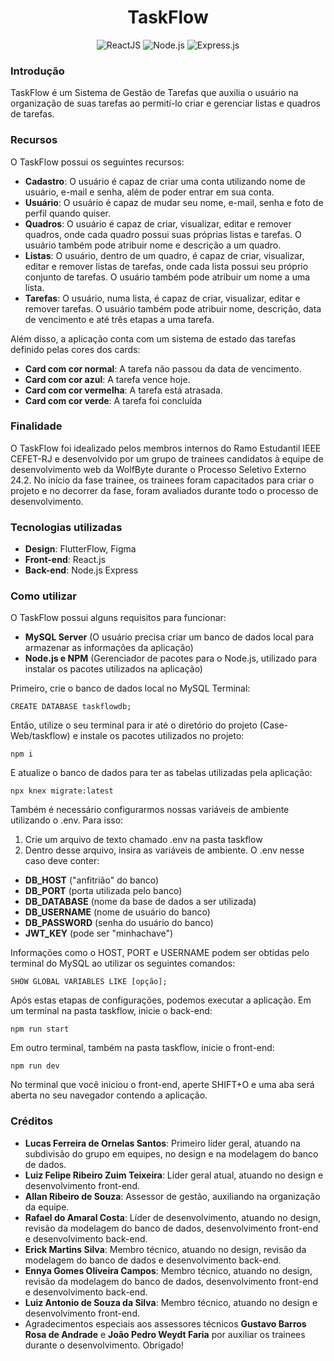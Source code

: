 <h1 align="center">TaskFlow</h1>
<p align="center">
  <img alt="ReactJS" src="https://img.shields.io/badge/React-61DAFB.svg?style=for-the-badge&logo=React&logoColor=black">
  <img alt="Node.js" src="https://img.shields.io/badge/Node.js-5FA04E.svg?style=for-the-badge&logo=nodedotjs&logoColor=white">
  <img alt="Express.js" src="https://img.shields.io/badge/Express-000000.svg?style=for-the-badge&logo=Express&logoColor=white">
</p>

### Introdução

TaskFlow é um Sistema de Gestão de Tarefas que auxilia o usuário na organização de suas tarefas ao permití-lo criar e gerenciar listas e quadros de tarefas.

### Recursos

O TaskFlow possui os seguintes recursos:

- **Cadastro**: O usuário é capaz de criar uma conta utilizando nome de usuário, e-mail e senha, além de poder entrar em sua conta.
- **Usuário**: O usuário é capaz de mudar seu nome, e-mail, senha e foto de perfil quando quiser.
- **Quadros**: O usuário é capaz de criar, visualizar, editar e remover quadros, onde cada quadro possui suas próprias listas e tarefas. O usuário também pode atribuir nome e descrição a um quadro.
- **Listas**: O usuário, dentro de um quadro, é capaz de criar, visualizar, editar e remover listas de tarefas, onde cada lista possui seu próprio conjunto de tarefas. O usuário também pode atribuir um nome a uma lista.
- **Tarefas**: O usuário, numa lista, é capaz de criar, visualizar, editar e remover tarefas. O usuário também pode atribuir nome, descrição, data de vencimento e até três etapas a uma tarefa.

Além disso, a aplicação conta com um sistema de estado das tarefas definido pelas cores dos cards:
- **Card com cor normal**: A tarefa não passou da data de vencimento.
- **Card com cor azul**: A tarefa vence hoje.
- **Card com cor vermelha**: A tarefa está atrasada.
- **Card com cor verde**: A tarefa foi concluída

### Finalidade

O TaskFlow foi idealizado pelos membros internos do Ramo Estudantil IEEE CEFET-RJ e desenvolvido por um grupo de trainees candidatos à equipe de desenvolvimento web da WolfByte durante o Processo Seletivo Externo 24.2. No início da fase trainee, os trainees foram capacitados para criar o projeto e no decorrer da fase, foram avaliados durante todo o processo de desenvolvimento.

### Tecnologias utilizadas
- **Design**: FlutterFlow, Figma
- **Front-end**: React.js
- **Back-end**: Node.js Express

### Como utilizar

O TaskFlow possui alguns requisitos para funcionar:
- **MySQL Server** (O usuário precisa criar um banco de dados local para armazenar as informações da aplicação)
- **Node.js e NPM** (Gerenciador de pacotes para o Node.js, utilizado para instalar os pacotes utilizados na aplicação)

Primeiro, crie o banco de dados local no MySQL Terminal:
```
CREATE DATABASE taskflowdb;
```
Então, utilize o seu terminal para ir até o diretório do projeto (Case-Web/taskflow) e instale os pacotes utilizados no projeto:
```
npm i
```
E atualize o banco de dados para ter as tabelas utilizadas pela aplicação:
```
npx knex migrate:latest
```
Também é necessário configurarmos nossas variáveis de ambiente utilizando o .env. Para isso:
1. Crie um arquivo de texto chamado .env na pasta taskflow
2. Dentro desse arquivo, insira as variáveis de ambiente. O .env nesse caso deve conter:
  - **DB_HOST** ("anfitrião" do banco)
  - **DB_PORT** (porta utilizada pelo banco)
  - **DB_DATABASE** (nome da base de dados a ser utilizada)
  - **DB_USERNAME** (nome de usuário do banco)
  - **DB_PASSWORD** (senha do usuário do banco)
  - **JWT_KEY** (pode ser "minhachave")

Informações como o HOST, PORT e USERNAME podem ser obtidas pelo terminal do MySQL ao utilizar os seguintes comandos:
  ```
  SHOW GLOBAL VARIABLES LIKE [opção];
  ```

Após estas etapas de configurações, podemos executar a aplicação.
Em um terminal na pasta taskflow, inicie o back-end:
```
npm run start
```
Em outro terminal, também na pasta taskflow, inicie o front-end:
```
npm run dev
```
No terminal que você iniciou o front-end, aperte SHIFT+O e uma aba será aberta no seu navegador contendo a aplicação.

### Créditos

- **Lucas Ferreira de Ornelas Santos**: Primeiro líder geral, atuando na subdivisão do grupo em equipes, no design e na modelagem do banco de dados.
- **Luiz Felipe Ribeiro Zuim Teixeira**: Líder geral atual, atuando no design e desenvolvimento front-end.
- **Allan Ribeiro de Souza**: Assessor de gestão, auxiliando na organização da equipe.
- **Rafael do Amaral Costa**: Líder de desenvolvimento, atuando no design, revisão da modelagem do banco de dados, desenvolvimento front-end e desenvolvimento back-end.
- **Erick Martins Silva**: Membro técnico, atuando no design, revisão da modelagem do banco de dados e desenvolvimento back-end.
- **Ennya Gomes Oliveira Campos**: Membro técnico, atuando no design, revisão da modelagem do banco de dados, desenvolvimento front-end e desenvolvimento back-end.
- **Luiz Antonio de Souza da Silva**: Membro técnico, atuando no design e desenvolvimento front-end.
- Agradecimentos especiais aos assessores técnicos **Gustavo Barros Rosa de Andrade** e **João Pedro Weydt Faria** por auxiliar os trainees durante o desenvolvimento. Obrigado!
